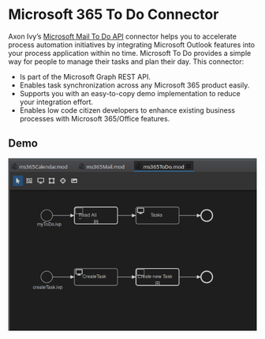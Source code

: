 # Microsoft 365 To Do Connector
Axon Ivy’s [Microsoft Mail To Do API](https://docs.microsoft.com/en-us/graph/todo-concept-overview)
connector helps you to accelerate process automation initiatives by integrating Microsoft
Outlook features into your process application within no time. Microsoft To Do
provides a simple way for people to manage their tasks and plan their day. This
connector:

- Is part of the Microsoft Graph REST API.
- Enables task synchronization across any Microsoft 365 product easily.
- Supports you with an easy-to-copy demo implementation to reduce your
  integration effort.
- Enables low code citizen developers to enhance existing business processes
  with Microsoft 365/Office features.

## Demo

![demo-toDo](doc/img/demo_toDo.png)
